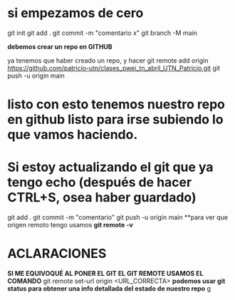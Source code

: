 # si empezamos de cero
git init
git add .
git commit -m "comentario x"
git branch -M main

**debemos crear un repo en GITHUB**

ya tenemos que haber creado un repo, y hacer
git remote add origin https://github.com/patricio-utn/clases_pwei_tn_abril_UTN_Patricio.git
git push -u origin main
# listo con esto tenemos nuestro repo en github listo para irse subiendo lo que vamos haciendo.

# Si estoy actualizando el git que ya tengo echo (después de hacer CTRL+S, osea haber guardado)
git add .
git commit -m "comentario"
git push -u origin main
**para ver que origen remoto tengo usamos **git remote -v**

# ACLARACIONES
**SI ME EQUIVOQUÉ AL PONER EL GIT EL GIT REMOTE USAMOS EL COMANDO**
git remote set-url origin <URL_CORRECTA>
**podemos usar git status para obtener una info detallada del estado de nuestro repo**
g

